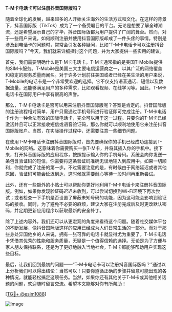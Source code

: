 **T-M卡电话卡可以注册抖音国际版吗？**

随着全球化的发展，越来越多的人开始关注海外的生活方式和文化。在这样的背景下，抖音国际版（TikTok）成为了一个备受瞩目的平台。无论是想要了解全球潮流，还是希望展示自己的才华，抖音国际版都为用户提供了广阔的舞台。然而，对于一些用户来说，如何顺利注册并使用抖音国际版却成了一件头疼的事情。特别是涉及到电话卡的问题时，常常会引发各种疑问，比如“T-M卡电话卡可以注册抖音国际版吗？”今天，我们就来详细探讨这个问题，并为大家提供一些实用的建议。

首先，我们需要明确什么是T-M卡电话卡。T-M卡通常指的是美国T-Mobile提供的SIM卡服务。T-Mobile是美国三大主要电信运营商之一，以其广泛的网络覆盖和稳定的服务质量而闻名。对于许多计划前往美国或者已经在美生活的用户来说，T-Mobile的电话卡是一个非常受欢迎的选择。它不仅支持语音通话、短信以及数据流量，还能够满足用户的多种需求，比如观看视频、在线学习等。因此，T-M卡电话卡在国际用户中享有很高的声誉。

那么，T-M卡电话卡是否可以用来注册抖音国际版呢？答案是肯定的。抖音国际版的注册流程相对简单，用户只需通过手机号码进行验证即可完成注册。T-M卡电话卡作为一种合法有效的国际电话卡，完全可以用于这一过程。只要你的T-M卡已经激活并且可以正常接收短信或语音验证码，那么你就可以顺利地使用它来注册抖音国际版账户。当然，在实际操作过程中，还需要注意一些细节问题。

在使用T-M卡电话卡注册抖音国际版时，首先要确保你的手机已经成功连接到T-Mobile的网络。这意味着你需要购买一张T-M卡，并将其插入你的手机中。接下来，打开抖音国际版的应用程序，按照提示输入你的手机号码。系统会向你发送一条包含验证码的短信，你需要将这条验证码准确无误地输入到应用中。如果一切顺利，你就完成了注册的第一步。不过需要注意的是，有时候由于网络延迟或者其他原因，验证码可能会延迟到达，这时候就需要耐心等待一段时间再重新尝试。

此外，还有一些额外的小贴士可以帮助你更好地利用T-M卡电话卡来注册抖音国际版。例如，如果你发现验证码迟迟未收到，可以尝试切换到Wi-Fi环境下再次尝试；或者检查一下手机是否设置了屏蔽未知号码的功能，因为这可能会影响到验证码的接收。同时，为了避免不必要的麻烦，建议大家在注册完成后及时更改默认密码，并定期更新应用程序以获取最新的安全补丁。

除了上述内容外，我们还可以从更宏观的角度来看待这个问题。随着社交媒体平台的不断发展，像抖音国际版这样的应用已经成为人们日常生活的一部分。而对于那些身处异国他乡的人来说，拥有一张可靠的电话卡就显得尤为重要了。T-M卡电话卡凭借其优秀的性能和服务质量，无疑是一个值得信赖的选择。无论是为了方便与家人朋友保持联系，还是为了更好地融入当地社会，T-M卡都能够帮助用户实现这些目标。

最后，让我们回到最初的问题——“T-M卡电话卡可以注册抖音国际版吗？”通过以上分析我们可以得出结论：当然可以！只要你遵循正确的步骤并留意可能出现的各种情况，就能轻松搞定这项任务。当然，如果你还有其他关于T-M卡或其他相关话题的问题，欢迎随时留言交流。希望本文能够对你有所帮助！

[[TG💪+ @esim1088](https://t.me/s/esim1088)]

![Image](https://i.postimg.cc/4NQfJmqS/Snipaste-2025-05-13-00-14-12.png)